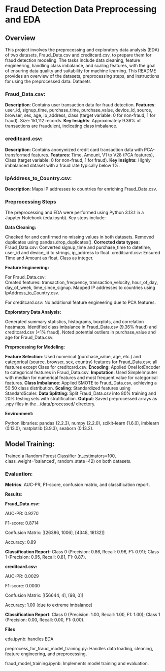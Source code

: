 # Fraud Detection Data Preprocessing and EDA

## Overview

This project involves the preprocessing and exploratory data analysis (EDA) of two datasets, Fraud_Data.csv and creditcard.csv, to prepare them for fraud detection modeling. The tasks include data cleaning, feature engineering, handling class imbalance, and scaling features, with the goal of ensuring data quality and suitability for machine learning. This README provides an overview of the datasets, preprocessing steps, and instructions for using the preprocessed data.
Datasets

### Fraud_Data.csv:

**Description**: Contains user transaction data for fraud detection.
**Features**: user_id, signup_time, purchase_time, purchase_value, device_id, source, browser, sex, age, ip_address, class (target variable: 0 for non-fraud, 1 for fraud).
Size: 151,112 records.
**Key Insights**: Approximately 9.36% of transactions are fraudulent, indicating class imbalance.

### creditcard.csv:

**Description**: Contains anonymized credit card transaction data with PCA-transformed features.
**Features**: Time, Amount, V1 to V28 (PCA features), Class (target variable: 0 for non-fraud, 1 for fraud).
**Key Insights**: Highly imbalanced dataset with a fraud rate typically below 1%.

### IpAddress_to_Country.csv:

**Description**: Maps IP addresses to countries for enriching Fraud_Data.csv.

### Preprocessing Steps

The preprocessing and EDA were performed using Python 3.13.1 in a Jupyter Notebook (eda.ipynb). Key steps include:

**Data Cleaning:**

Checked for and confirmed no missing values in both datasets.
Removed duplicates using pandas.drop_duplicates().
**Corrected data types:**
Fraud_Data.csv: Converted signup_time and purchase_time to datetime, user_id and device_id to strings, ip_address to float.
creditcard.csv: Ensured Time and Amount as float, Class as integer.

**Feature Engineering:**

For Fraud_Data.csv:<br>
Created features: transaction_frequency, transaction_velocity, hour_of_day, day_of_week, time_since_signup.
Mapped IP addresses to countries using IpAddress_to_Country.csv.

For creditcard.csv: No additional feature engineering due to PCA features.

**Exploratory Data Analysis:**

Generated summary statistics, histograms, boxplots, and correlation heatmaps.
Identified class imbalance in Fraud_Data.csv (9.36% fraud) and creditcard.csv (<1% fraud).
Noted potential outliers in purchase_value and age for Fraud_Data.csv.

**Preprocessing for Modeling:**

**Feature Selection**: Used numerical (purchase_value, age, etc.) and categorical (source, browser, sex, country) features for Fraud_Data.csv; all features except Class for creditcard.csv.
**Encoding**: Applied OneHotEncoder to categorical features in Fraud_Data.csv.
**Imputation**: Used SimpleImputer with median for numerical features and most frequent value for categorical features.
**Class Imbalance**: Applied SMOTE to Fraud_Data.csv, achieving a 50:50 class distribution.
**Scaling**: Standardized features using StandardScaler.
**Data Splitting**: Split Fraud_Data.csv into 80% training and 20% testing sets with stratification.
**Output**: Saved preprocessed arrays as .npy files in the ../data/processed/ directory.

**Environment:**

Python libraries: pandas (2.2.3), numpy (2.2.0), scikit-learn (1.6.0), imblearn (0.13.0), matplotlib (3.9.3), seaborn (0.13.2).


## Model Training:

Trained a Random Forest Classifier (n_estimators=100, class_weight='balanced', random_state=42) on both datasets.

### Evaluation:





**Metrics**: AUC-PR, F1-score, confusion matrix, and classification report.

**Results**:


**Fraud_Data.csv:**

AUC-PR: 0.9270

F1-score: 0.8714

Confusion Matrix: [[26386, 1006], [4348, 18132]]

Accuracy: 0.89

**Classification Report:** Class 0 (Precision: 0.86, Recall: 0.96, F1: 0.91); Class 1 (Precision: 0.95, Recall: 0.81, F1: 0.87).

**creditcard.csv:**

AUC-PR: 0.0029

F1-score: 0.0000

Confusion Matrix: [[56644, 4], [98, 0]]

Accuracy: 1.00 (due to extreme imbalance)

**Classification Report**: Class 0 (Precision: 1.00, Recall: 1.00, F1: 1.00); Class 1 (Precision: 0.00, Recall: 0.00, F1: 0.00).

**Files**

eda.ipynb: handles EDA

preprocess_for_fraud_model_training.py: Handles data loading, cleaning, feature engineering, and preprocessing.

fraud_model_training.ipynb: Implements model training and evaluation.
